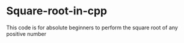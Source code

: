 # Square-root-in-cpp
This code is for absolute beginners to perform the square root of any positive number
